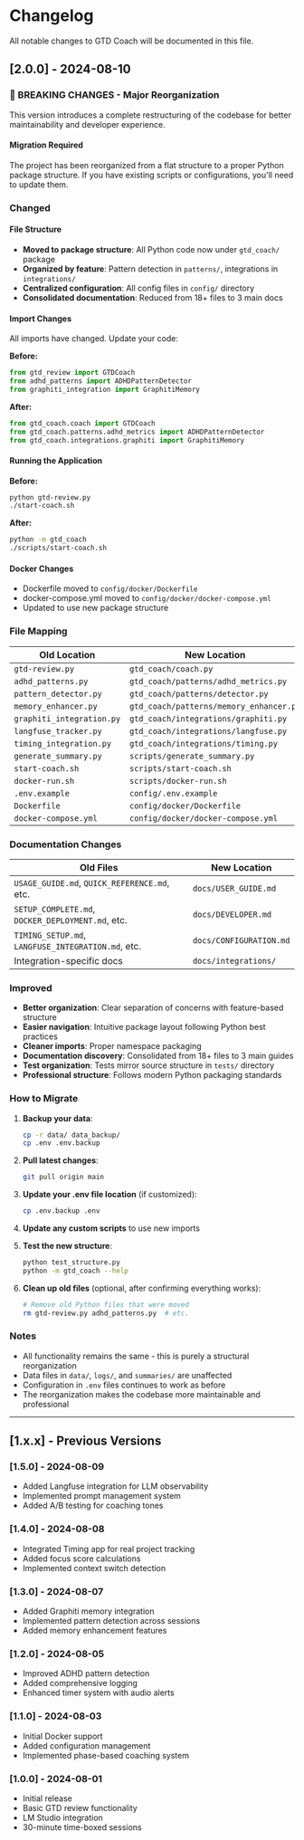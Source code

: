 # Changelog

All notable changes to GTD Coach will be documented in this file.

## [2.0.0] - 2024-08-10

### 🚨 BREAKING CHANGES - Major Reorganization

This version introduces a complete restructuring of the codebase for better maintainability and developer experience.

#### Migration Required

The project has been reorganized from a flat structure to a proper Python package structure. If you have existing scripts or configurations, you'll need to update them.

### Changed

#### File Structure
- **Moved to package structure**: All Python code now under `gtd_coach/` package
- **Organized by feature**: Pattern detection in `patterns/`, integrations in `integrations/`
- **Centralized configuration**: All config files in `config/` directory
- **Consolidated documentation**: Reduced from 18+ files to 3 main docs

#### Import Changes
All imports have changed. Update your code:

**Before:**
```python
from gtd_review import GTDCoach
from adhd_patterns import ADHDPatternDetector
from graphiti_integration import GraphitiMemory
```

**After:**
```python
from gtd_coach.coach import GTDCoach
from gtd_coach.patterns.adhd_metrics import ADHDPatternDetector
from gtd_coach.integrations.graphiti import GraphitiMemory
```

#### Running the Application

**Before:**
```bash
python gtd-review.py
./start-coach.sh
```

**After:**
```bash
python -m gtd_coach
./scripts/start-coach.sh
```

#### Docker Changes
- Dockerfile moved to `config/docker/Dockerfile`
- docker-compose.yml moved to `config/docker/docker-compose.yml`
- Updated to use new package structure

### File Mapping

| Old Location | New Location |
|-------------|--------------|
| `gtd-review.py` | `gtd_coach/coach.py` |
| `adhd_patterns.py` | `gtd_coach/patterns/adhd_metrics.py` |
| `pattern_detector.py` | `gtd_coach/patterns/detector.py` |
| `memory_enhancer.py` | `gtd_coach/patterns/memory_enhancer.py` |
| `graphiti_integration.py` | `gtd_coach/integrations/graphiti.py` |
| `langfuse_tracker.py` | `gtd_coach/integrations/langfuse.py` |
| `timing_integration.py` | `gtd_coach/integrations/timing.py` |
| `generate_summary.py` | `scripts/generate_summary.py` |
| `start-coach.sh` | `scripts/start-coach.sh` |
| `docker-run.sh` | `scripts/docker-run.sh` |
| `.env.example` | `config/.env.example` |
| `Dockerfile` | `config/docker/Dockerfile` |
| `docker-compose.yml` | `config/docker/docker-compose.yml` |

### Documentation Changes

| Old Files | New Location |
|-----------|--------------|
| `USAGE_GUIDE.md`, `QUICK_REFERENCE.md`, etc. | `docs/USER_GUIDE.md` |
| `SETUP_COMPLETE.md`, `DOCKER_DEPLOYMENT.md`, etc. | `docs/DEVELOPER.md` |
| `TIMING_SETUP.md`, `LANGFUSE_INTEGRATION.md`, etc. | `docs/CONFIGURATION.md` |
| Integration-specific docs | `docs/integrations/` |

### Improved

- **Better organization**: Clear separation of concerns with feature-based structure
- **Easier navigation**: Intuitive package layout following Python best practices
- **Cleaner imports**: Proper namespace packaging
- **Documentation discovery**: Consolidated from 18+ files to 3 main guides
- **Test organization**: Tests mirror source structure in `tests/` directory
- **Professional structure**: Follows modern Python packaging standards

### How to Migrate

1. **Backup your data**:
   ```bash
   cp -r data/ data_backup/
   cp .env .env.backup
   ```

2. **Pull latest changes**:
   ```bash
   git pull origin main
   ```

3. **Update your .env file location** (if customized):
   ```bash
   cp .env.backup .env
   ```

4. **Update any custom scripts** to use new imports

5. **Test the new structure**:
   ```bash
   python test_structure.py
   python -m gtd_coach --help
   ```

6. **Clean up old files** (optional, after confirming everything works):
   ```bash
   # Remove old Python files that were moved
   rm gtd-review.py adhd_patterns.py  # etc.
   ```

### Notes

- All functionality remains the same - this is purely a structural reorganization
- Data files in `data/`, `logs/`, and `summaries/` are unaffected
- Configuration in `.env` files continues to work as before
- The reorganization makes the codebase more maintainable and professional

---

## [1.x.x] - Previous Versions

### [1.5.0] - 2024-08-09
- Added Langfuse integration for LLM observability
- Implemented prompt management system
- Added A/B testing for coaching tones

### [1.4.0] - 2024-08-08
- Integrated Timing app for real project tracking
- Added focus score calculations
- Implemented context switch detection

### [1.3.0] - 2024-08-07
- Added Graphiti memory integration
- Implemented pattern detection across sessions
- Added memory enhancement features

### [1.2.0] - 2024-08-05
- Improved ADHD pattern detection
- Added comprehensive logging
- Enhanced timer system with audio alerts

### [1.1.0] - 2024-08-03
- Initial Docker support
- Added configuration management
- Implemented phase-based coaching system

### [1.0.0] - 2024-08-01
- Initial release
- Basic GTD review functionality
- LM Studio integration
- 30-minute time-boxed sessions
